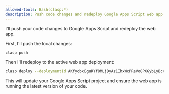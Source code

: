```yaml
---
allowed-tools: Bash(clasp:*)
description: Push code changes and redeploy Google Apps Script web app
---
```


I'll push your code changes to Google Apps Script and redeploy the web app.

First, I'll push the local changes:
```bash
clasp push
```

Then I'll redeploy to the active web app deployment:
```bash
clasp deploy --deploymentId AKfycbxGguRYf8MLjDyAz1IhxWcPReVo8PXGybLyBccChzdYm9aroOM0llvniUO0KpA7WD0qTw
```

This will update your Google Apps Script project and ensure the web app is running the latest version of your code.